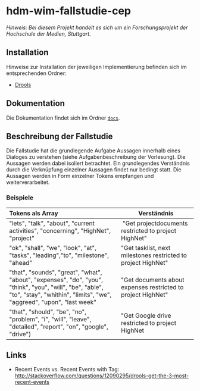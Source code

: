 # hdm-wim-fallstudie-cep

*Hinweis: Bei diesem Projekt handelt es sich um ein Forschungsprojekt der Hochschule der Medien, Stuttgart.*


## Installation
Hinweise zur Installation der jeweiligen Implementierung befinden sich im entsprechenden Ordner:
* [Drools](https://github.com/Purii/hdm-wim-fallstudie-cep/tree/master/drools/README.md)

## Dokumentation
Die Dokumentation findet sich im Ordner [`docs`](https://github.com/Purii/hdm-wim-fallstudie-cep/tree/master/docs).


## Beschreibung der Fallstudie
Die Fallstudie hat die grundlegende Aufgabe Aussagen innerhalb eines Dialoges zu verstehen (siehe Aufgabenbeschreibung der Vorlesung). Die Aussagen werden dabei isoliert betrachtet. Ein grundlegendes Verständnis durch die Verknüpfung einzelner Aussagen findet nur bedingt statt.
Die Aussagen werden in Form einzelner Tokens empfangen und weiterverarbeitet.

### Beispiele

| Tokens als Array | Verständnis |
| :------------ | ---------------|
| "lets", "talk", "about", "current activities", "concerning", "HighNet", "project" | "Get projectdocuments restricted to project HighNet" |
| "ok", "shall", "we", "look", "at", "tasks", "leading","to", "milestone", "ahead" | "Get tasklist, next milestones restricted to project HighNet" |
| "that", "sounds", "great", "what", "about", "expenses", "do", "you", "think", "you", "will", "be", "able", "to", "stay", "whithin", "limits", "we", "aggreed", "upon", "last week" | "Get documents about expenses restricted to project HighNet" |
| "that", "should", "be", "no", "problem", "i", "will", "leave", "detailed", "report", "on", "google", "drive") | "Get Google drive restricted to project HighNet |

## Links

* Recent Events vs. Recent Events with Tag: http://stackoverflow.com/questions/12090295/drools-get-the-3-most-recent-events